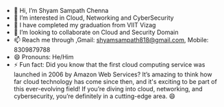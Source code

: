- 👋 Hi, I’m Shyam Sampath Chenna
- 👀 I’m interested in Cloud, Networking and CyberSecurity
- 🌱 I have completed my graduation from VIIT Vizag
- 💞️ I’m looking to collaborate on Cloud and Security Domain
- 📫 Reach me through ,Gmail: shyamsampath818@gmail.com, Mobile: 8309879788
- 😄 Pronouns: He/Him
- ⚡ Fun fact: Did you know that the first cloud computing service was launched in 2006 by Amazon Web Services? It’s amazing to think how far cloud technology has come since then, and it's exciting to be part of this ever-evolving field! If you’re diving into cloud, networking, and cybersecurity, you’re definitely in a cutting-edge area. 😄

<!---
shyamsampath1/shyamsampath1 is a ✨ special ✨ repository because its `README.md` (this file) appears on your GitHub profile.
You can click the Preview link to take a look at your changes.
--->
